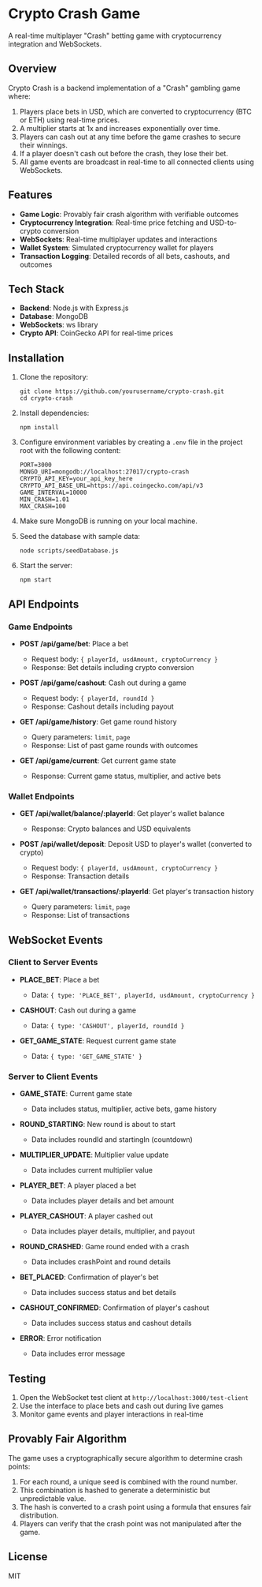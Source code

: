 # Crypto Crash Game

A real-time multiplayer "Crash" betting game with cryptocurrency integration and WebSockets.

## Overview

Crypto Crash is a backend implementation of a "Crash" gambling game where:

1. Players place bets in USD, which are converted to cryptocurrency (BTC or ETH) using real-time prices.
2. A multiplier starts at 1x and increases exponentially over time.
3. Players can cash out at any time before the game crashes to secure their winnings.
4. If a player doesn't cash out before the crash, they lose their bet.
5. All game events are broadcast in real-time to all connected clients using WebSockets.

## Features

- **Game Logic**: Provably fair crash algorithm with verifiable outcomes
- **Cryptocurrency Integration**: Real-time price fetching and USD-to-crypto conversion
- **WebSockets**: Real-time multiplayer updates and interactions
- **Wallet System**: Simulated cryptocurrency wallet for players
- **Transaction Logging**: Detailed records of all bets, cashouts, and outcomes

## Tech Stack

- **Backend**: Node.js with Express.js
- **Database**: MongoDB
- **WebSockets**: ws library
- **Crypto API**: CoinGecko API for real-time prices

## Installation

1. Clone the repository:
   ```
   git clone https://github.com/yourusername/crypto-crash.git
   cd crypto-crash
   ```

2. Install dependencies:
   ```
   npm install
   ```

3. Configure environment variables by creating a `.env` file in the project root with the following content:
   ```
   PORT=3000
   MONGO_URI=mongodb://localhost:27017/crypto-crash
   CRYPTO_API_KEY=your_api_key_here
   CRYPTO_API_BASE_URL=https://api.coingecko.com/api/v3
   GAME_INTERVAL=10000
   MIN_CRASH=1.01
   MAX_CRASH=100
   ```

4. Make sure MongoDB is running on your local machine.

5. Seed the database with sample data:
   ```
   node scripts/seedDatabase.js
   ```

6. Start the server:
   ```
   npm start
   ```

## API Endpoints

### Game Endpoints

- **POST /api/game/bet**: Place a bet
  - Request body: `{ playerId, usdAmount, cryptoCurrency }`
  - Response: Bet details including crypto conversion

- **POST /api/game/cashout**: Cash out during a game
  - Request body: `{ playerId, roundId }`
  - Response: Cashout details including payout

- **GET /api/game/history**: Get game round history
  - Query parameters: `limit`, `page`
  - Response: List of past game rounds with outcomes

- **GET /api/game/current**: Get current game state
  - Response: Current game status, multiplier, and active bets

### Wallet Endpoints

- **GET /api/wallet/balance/:playerId**: Get player's wallet balance
  - Response: Crypto balances and USD equivalents

- **POST /api/wallet/deposit**: Deposit USD to player's wallet (converted to crypto)
  - Request body: `{ playerId, usdAmount, cryptoCurrency }`
  - Response: Transaction details

- **GET /api/wallet/transactions/:playerId**: Get player's transaction history
  - Query parameters: `limit`, `page`
  - Response: List of transactions

## WebSocket Events

### Client to Server Events

- **PLACE_BET**: Place a bet
  - Data: `{ type: 'PLACE_BET', playerId, usdAmount, cryptoCurrency }`

- **CASHOUT**: Cash out during a game
  - Data: `{ type: 'CASHOUT', playerId, roundId }`

- **GET_GAME_STATE**: Request current game state
  - Data: `{ type: 'GET_GAME_STATE' }`

### Server to Client Events

- **GAME_STATE**: Current game state
  - Data includes status, multiplier, active bets, game history

- **ROUND_STARTING**: New round is about to start
  - Data includes roundId and startingIn (countdown)

- **MULTIPLIER_UPDATE**: Multiplier value update
  - Data includes current multiplier value

- **PLAYER_BET**: A player placed a bet
  - Data includes player details and bet amount

- **PLAYER_CASHOUT**: A player cashed out
  - Data includes player details, multiplier, and payout

- **ROUND_CRASHED**: Game round ended with a crash
  - Data includes crashPoint and round details

- **BET_PLACED**: Confirmation of player's bet
  - Data includes success status and bet details

- **CASHOUT_CONFIRMED**: Confirmation of player's cashout
  - Data includes success status and cashout details

- **ERROR**: Error notification
  - Data includes error message

## Testing

1. Open the WebSocket test client at `http://localhost:3000/test-client`
2. Use the interface to place bets and cash out during live games
3. Monitor game events and player interactions in real-time

## Provably Fair Algorithm

The game uses a cryptographically secure algorithm to determine crash points:

1. For each round, a unique seed is combined with the round number.
2. This combination is hashed to generate a deterministic but unpredictable value.
3. The hash is converted to a crash point using a formula that ensures fair distribution.
4. Players can verify that the crash point was not manipulated after the game.

## License

MIT